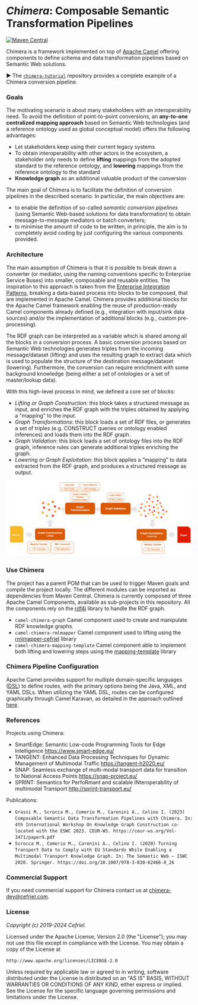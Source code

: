 _Chimera_: Composable Semantic Transformation Pipelines
===
[![Maven Central](https://img.shields.io/maven-central/v/com.cefriel/chimera.svg?label=Maven%20Central)](https://search.maven.org/artifact/com.cefriel/chimera
)

Chimera is a framework implemented on top of [Apache Camel](https://camel.apache.org/) offering components to define schema and data transformation pipelines based on Semantic Web solutions.

:arrow_forward: The [`chimera-tutorial`](https://github.com/cefriel/chimera-tutorial) repository provides a complete example of a Chimera conversion pipeline.

### Goals
The motivating scenario is about many stakeholders with an interoperability need. To avoid the definition of point-to-point conversions, an **any-to-one centralized mapping approach** based on Semantic Web technologies (and a reference ontology used as global conceptual model) offers the following advantages:

- Let stakeholders keep using their current legacy systems
- To obtain interoperability with other actors in the ecosystem, a stakeholder only needs to define **lifting** mappings from the adopted standard to the reference ontology, and **lowering** mappings from the reference ontology to the standard
- **Knowledge graph** as an additional valuable product of the conversion

The main goal of Chimera is to facilitate the definition of conversion pipelines in the described scenario. In particular, the main objectives are:

* to enable the definition of so-called _semantic conversion pipelines_ (using Semantic Web-based solutions for data transformation) to obtain message-to-message mediators or batch converters;
* to minimise the amount of code to be written, in principle, the aim is to completely avoid coding by just configuring the various components provided.

### Architecture
The main assumption of Chimera is that it is possible to break down a converter (or mediator, using the naming conventions specific to Enterprise Service Buses) into smaller, composable and reusable entities. The inspiration to this approach is taken from the [Enterprise Integration Patterns](https://www.enterpriseintegrationpatterns.com/), breaking a data-based process into blocks to be composed, that are implemented in Apache Camel. Chimera provides additional blocks for the Apache Camel framework enabling the reuse of production-ready Camel components already defined (e.g., integration with input/sink data sources) and/or the implementation of additional blocks (e.g., custom pre-processing).

The RDF graph can be interpreted as a variable which is shared among all the blocks in a conversion process. A basic conversion process based on Semantic Web technologies generates triples from the incoming message/dataset (lifting) and uses the resulting graph to extract data which is used to populate the structure of the destination message/dataset (lowering). Furthermore, the conversion can require enrichment with some background knowledge (being either a set of ontologies or a set of master/lookup data).

With this high-level process in mind, we defined a core set of blocks:

* _Lifting or Graph Construction_: this block takes a structured message as input, and enriches the RDF graph with the triples obtained by applying a "mapping" to the input.
* _Graph Transformations_: this block loads a set of RDF files, or generates a set of triples (e.g. CONSTRUCT queries or ontology enabled inferences) and loads them into the RDF graph.
* _Graph Validation_: this block loads a set of ontology files into the RDF graph, inference rules can generate additional triples enriching the graph.
* _Lowering or Graph Exploitation_: this block applies a “mapping” to data extracted from the RDF graph, and produces a structured message as output.

<p align="left"><img src="pipeline.png" alt="Generic pipeline" width="800"></p>

### Use Chimera
The project has a parent POM that can be used to trigger Maven goals and compile the project locally. The different modules can be imported as dependencies from Maven Central.
Chimera is currently composed of three Apache Camel Components, available as sub-projects in this repository. All the components rely on the [rdf4j](https://rdf4j.org/) library to handle the RDF graph.

- `camel-chimera-graph` Camel component used to create and manipulate RDF knowledge graphs.
- `camel-chimera-rmlmapper` Camel component used to lifting using the [rmlmapper-cefriel](https://github.com/cefriel/rmlmapper-cefriel) library 
- `camel-chimera-mapping-template` Camel component able to implement both lifting and lowering steps using the [mapping-template](https://github.com/cefriel/mapping-template) library

### Chimera Pipeline Configuration

Apache Camel provides support for multiple domain-specific languages
([DSL](https://camel.apache.org/manual/dsl.html)) to define routes,
with the primary options being the Java, XML, and YAML DSLs. When
utilizing the YAML DSL, routes can be configured graphically through
Camel Karavan, as detailed in the approach outlined
[here](./karavan/).

### References

Projects using Chimera:

- SmartEdge: Semantic Low-code Programming Tools for Edge Intelligence https://www.smart-edge.eu/
- TANGENT: Enhanced Data Processing Techniques for Dynamic Management of Multimodal Traffic https://tangent-h2020.eu/
- SNAP: Seamless exchange of multi-modal transport data for transition to National Access Points https://snap-project.eu/
- SPRINT: Semantics for PerfoRmant and scalable INteroperability of multimodal Transport http://sprint-transport.eu/

Publications:
- `Grassi M., Scrocca M., Comerio M., Carenini A., Celino I. (2023) Composable Semantic Data Transformation Pipelines with Chimera. In: 4th International Workshop On Knowledge Graph Construction co-located with the ESWC 2023. CEUR-WS. https://ceur-ws.org/Vol-3471/paper9.pdf`
- `Scrocca M., Comerio M., Carenini A., Celino I. (2020) Turning Transport Data to Comply with EU Standards While Enabling a Multimodal Transport Knowledge Graph. In: The Semantic Web – ISWC 2020. Springer. https://doi.org/10.1007/978-3-030-62466-8_26`

### Commercial Support

If you need commercial support for Chimera contact us at [chimera-dev@cefriel.com](mailto:chimera-dev@cefriel.com).

### License

_Copyright (c) 2019-2024 Cefriel._

Licensed under the Apache License, Version 2.0 (the "License");
you may not use this file except in compliance with the License.
You may obtain a copy of the License at

    http://www.apache.org/licenses/LICENSE-2.0

Unless required by applicable law or agreed to in writing, software
distributed under the License is distributed on an "AS IS" BASIS,
WITHOUT WARRANTIES OR CONDITIONS OF ANY KIND, either express or implied.
See the License for the specific language governing permissions and
limitations under the License.
